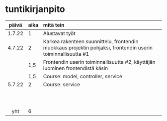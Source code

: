 # tuntikirjanpito

| päivä | aika | mitä tein  |
| :----:|:-----| :-----|
| 1.7.22| 1    | Alustavat työt|
| 4.7.22| 2	   | Karkea rakenteen suunnittelu, frontendin muokkaus projektin pohjaksi, frontendin userin toiminnallisuutta #1
| 		| 1,5  | Frontendin userin toiminnallisuutta #2, käyttäjän luominen frontendistä käsin |
| 		| 1,5  | Course: model, controller, service|
| 5.7.22| 2    | Course: service
| 		|      | |
| 		|      | |
| 		|      | |
| 		|      | |
| 		|      | |
| 		|      | |
| 		|      | |
| 		|      | |
| 		|      | |
| 		|      | |
| yht   | 6	   | | 